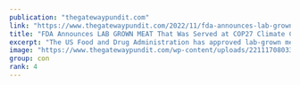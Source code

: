 ```yaml
---
publication: "thegatewaypundit.com"
link: "https://www.thegatewaypundit.com/2022/11/fda-announces-lab-grown-meat-served-cop27-climate-conference-safe-eat-world-experiencing-food-revolution/"
title: "FDA Announces LAB GROWN MEAT That Was Served at COP27 Climate Conference Is 'SAFE TO EAT': 'The World Is Experiencing A Food Revolution'"
excerpt: "The US Food and Drug Administration has approved lab-grown meat, a product grown from animal cells, for human consumption for the first time. The FDA announced Wednesday that laboratory-grown chicken "
image: "https://www.thegatewaypundit.com/wp-content/uploads/221117080338-01-upside-foods-products.jpg"
group: con
rank: 4
---
```

